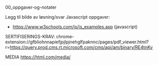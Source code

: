 00_oppgaver-og-notater

Legg til bilde av løsning/svar
Javascript oppgaver:

* https://www.w3schools.com/js/js_examples.asp (javascript)


SERTIFISERINGS-KRAV:
chrome-extension://gfbliohnnapiefjpjlpjnehglfpaknnc/pages/pdf_viewer.html?r=https://query.prod.cms.rt.microsoft.com/cms/api/am/binary/RE4tnKv


MEDIA
https://html.com/media/